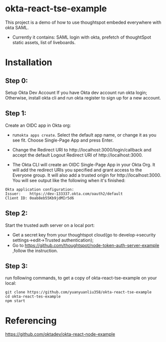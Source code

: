 # okta-react-tse-example
This project is a demo of how to use thoughtspot embeded everywhere with okta SAML. 
- Currently it contains: SAML login with okta, prefetch of thoughtSpot static assets, list of liveboards.


# Installation
## Step 0:
Setup Okta Dev Account
If you have Okta dev account run okta login;
Otherwise, install okta cli and run okta register to sign up for a new account.

## Step 1:
Create an OIDC app in Okta org:
- run`okta apps create`. Select the default app name, or change it as you see fit. Choose Single-Page App and press Enter.

- Change the Redirect URI to http://localhost:3000/login/callback and accept the default Logout Redirect URI of http://localhost:3000.

- The Okta CLI will create an OIDC Single-Page App in your Okta Org. It will add the redirect URIs you specified and grant access to the Everyone group. It will also add a trusted origin for http://localhost:3000. You will see output like the following when it's finished:
```
Okta application configuration:
Issuer:    https://dev-133337.okta.com/oauth2/default
Client ID: 0oab8eb55Kb9jdMIr5d6
```
## Step 2: 
Start the trusted auth server on a local port:
- Get a secret key from your thoughtspot cloud(go to develop->security settings->edit->Trusted authentication);
- Go to https://github.com/thoughtspot/node-token-auth-server-example ,follow the instruction.

## Step 3: 
run following commands, to get a copy of okta-react-tse-example on your local:
```
git clone https://github.com/yuanyuanliu358/okta-react-tse-example
cd okta-react-tes-example
npm start
```
# Referencing
https://github.com/oktadev/okta-react-node-example

